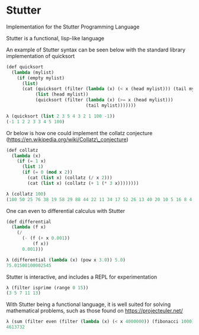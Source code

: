 # Stutter
Implementation for the Stutter Programming Language

Stutter is a functional, lisp-like language

An example of Stutter syntax can be seen below with the standard library implementation of quicksort
```lisp
(def quicksort
  (lambda (mylist)
    (if (empty mylist)
      (list)
      (cat (quicksort (filter (lambda (x) (< x (head mylist))) (tail mylist)))
           (list (head mylist))
           (quicksort (filter (lambda (x) (>= x (head mylist)))
                              (tail mylist)))))))

λ (quicksort (list 2 3 5 4 3 2 1 100 -1))
(-1 1 2 2 3 3 4 5 100)

```

Or below is how one could implement the collatz conjecture (https://en.wikipedia.org/wiki/Collatz\_conjecture)
```lisp
(def collatz
  (lambda (x)
    (if (= 1 x)
      (list 1)
      (if (= 0 (mod x 2))
        (cat (list x) (collatz (/ x 2)))
        (cat (list x) (collatz (+ 1 (* 3 x))))))))

λ (collatz 100)
(100 50 25 76 38 19 58 29 88 44 22 11 34 17 52 26 13 40 20 10 5 16 8 4 2 1)
```

One can even to differential calculus with Stutter
```lisp
(def differential
  (lambda (f x)
    (/
      (- (f (+ x 0.001))
          (f x))
      0.001)))

λ (differential (lambda (x) (pow x 3.0)) 5.0)
75.01500100002545
```

Stutter is interactive, and includes a REPL for experimentation
```lisp
λ (filter isprime (range 0 15))
(3 5 7 11 13)
```

With Stutter being a functional language, it is well suited for solving mathematical problems, such as those found on https://projecteuler.net/
```lisp
λ (sum (filter even (filter (lambda (x) (< x 4000000)) (fibonacci 1000))))
4613732
```
